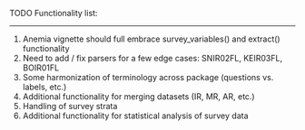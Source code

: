 TODO Functionality list:

---

1. Anemia vignette should full embrace survey_variables() and extract() functionality
2. Need to add / fix parsers for a few edge cases: SNIR02FL, KEIR03FL, BOIR01FL
3. Some harmonization of terminology across package (questions vs. labels, etc.)
4. Additional functionality for merging datasets (IR, MR, AR, etc.)
5. Handling of survey strata
6. Additional functionality for statistical analysis of survey data
